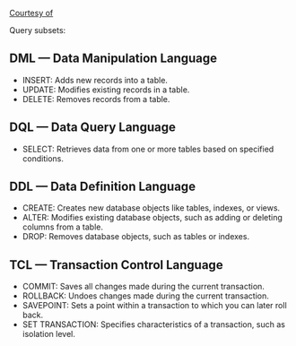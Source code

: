 [Courtesy of](https://infoart.medium.com/exploring-subsets-of-sql-queries-dml-dql-ddl-and-tcl-bdbbd1573e3)

Query subsets:

## DML — Data Manipulation Language

- INSERT: Adds new records into a table.
- UPDATE: Modifies existing records in a table.
- DELETE: Removes records from a table.

## DQL — Data Query Language

- SELECT: Retrieves data from one or more tables based on specified conditions.

## DDL — Data Definition Language

- CREATE: Creates new database objects like tables, indexes, or views.
- ALTER: Modifies existing database objects, such as adding or deleting columns from a table.
- DROP: Removes database objects, such as tables or indexes.

## TCL — Transaction Control Language

- COMMIT: Saves all changes made during the current transaction.
- ROLLBACK: Undoes changes made during the current transaction.
- SAVEPOINT: Sets a point within a transaction to which you can later roll back.
- SET TRANSACTION: Specifies characteristics of a transaction, such as isolation level.
